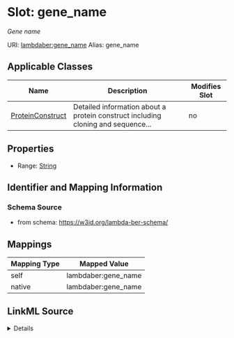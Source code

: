 

# Slot: gene_name 


_Gene name_





URI: [lambdaber:gene_name](https://w3id.org/lambda-ber-schema/gene_name)
Alias: gene_name

<!-- no inheritance hierarchy -->





## Applicable Classes

| Name | Description | Modifies Slot |
| --- | --- | --- |
| [ProteinConstruct](ProteinConstruct.md) | Detailed information about a protein construct including cloning and sequence... |  no  |






## Properties

* Range: [String](String.md)




## Identifier and Mapping Information






### Schema Source


* from schema: https://w3id.org/lambda-ber-schema/




## Mappings

| Mapping Type | Mapped Value |
| ---  | ---  |
| self | lambdaber:gene_name |
| native | lambdaber:gene_name |




## LinkML Source

<details>
```yaml
name: gene_name
description: Gene name
from_schema: https://w3id.org/lambda-ber-schema/
rank: 1000
alias: gene_name
owner: ProteinConstruct
domain_of:
- ProteinConstruct
range: string

```
</details>